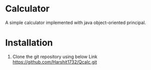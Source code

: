 # Calculator
  A simple calculator implemented with java object-oriented principal.
# Installation

1. Clone the git repository using below Link
    https://github.com/Harshit1732/Qcalc.git


  
  
